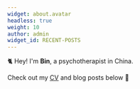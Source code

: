 ```yaml
---
widget: about.avatar
headless: true
weight: 10
author: admin
widget_id: RECENT-POSTS
---
```


🐈 Hey! I'm **Bin**, a psychotherapist in China.

Check out my [CV](/about/) and blog posts below 🌈
